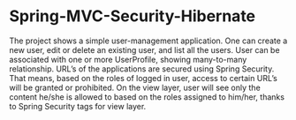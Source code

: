 # Spring-MVC-Security-Hibernate
The project shows a simple user-management application. One can create a new user, edit or delete an existing user, and list all the users. User can be associated with one or more UserProfile, showing many-to-many relationship. URL’s of the applications are secured using Spring Security. That means, based on the roles of logged in user, access to certain URL’s will be granted or prohibited. On the view layer, user will see only the content he/she is allowed to based on the roles assigned to him/her, thanks to Spring Security tags for view layer.
